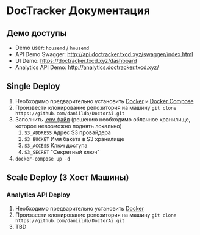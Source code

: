 # DocTracker Документация

## Демо доступы
* Demo user: `housemd` / `housemd`
* API Demo Swagger: http://api.doctracker.txcd.xyz/swagger/index.html
* UI Demo: https://doctracker.txcd.xyz/dashboard
* Analytics API Demo: http://analytics.doctracker.txcd.xyz/

## Single Deploy
1. Необходимо предварительно установить [Docker](https://www.digitalocean.com/community/tutorials/how-to-install-and-use-docker-on-ubuntu-20-04) и [Docker Compose](https://www.digitalocean.com/community/tutorials/how-to-install-and-use-docker-compose-on-ubuntu-20-04)
2. Произвести клонирование репозитория на машину `git clone https://github.com/daniilda/DoctorAi.git`
3. Заполнить [.env файл](.env) (решению необходимо облачное хранилище, которое невозможно поднять локально)
   1. `S3_ADDRESS` Адрес S3 провайдера
   2. `S3_BUCKET` Имя бакета в S3 хранилище
   3. `S3_ACCESS` Ключ доступа
   4. `S3_SECRET` "Секретный ключ"
4. `docker-compose up -d`

## Scale Deploy (3 Хост Машины)
### Analytics API Deploy
1. Необходимо предварительно установить [Docker](https://www.digitalocean.com/community/tutorials/how-to-install-and-use-docker-on-ubuntu-20-04)
2. Произвести клонирование репозитория на машину `git clone https://github.com/daniilda/DoctorAi.git`
3. TBD